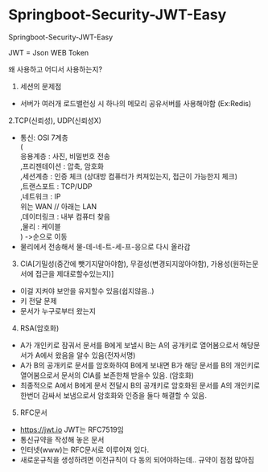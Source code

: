 # Springboot-Security-JWT-Easy
Springboot-Security-JWT-Easy

JWT = Json WEB Token

왜 사용하고 어디서 사용하는지?


1. 세션의 문제점
- 서버가 여러개 로드밸런싱 시 하나의 메모리 공유서버를 사용해야함 (Ex:Redis)

2.TCP(신뢰성), UDP(신뢰성X)
- 통신: OSI 7계층 
<br/>(
<br/>응용계층 : 사진, 비밀번호 전송
<br/>,프리젠테이션 : 압축, 암호화
<br/>,세션계층 : 인증 체크 (상대방 컴퓨터가 켜져있는지, 접근이 가능한지 체크)
<br/>,트랜스포트 : TCP/UDP 
<br/>,네트워크 : IP
<br/>위는 WAN // 아래는 LAN
<br/>,데이터링크 : 내부 컴퓨터 찾음
<br/>,물리 : 케이블
<br/>) ->순으로 이동
- 물리에서 전송해서 물-데-네-트-세-프-응으로 다시 올라감

3. CIA[기밀성(중간에 뺏기지말아야함), 무결성(변경되지않아야함), 가용성(원하는문서에 접근을 제대로할수있는지)]
- 이걸 지켜야 보안을 유지할수 있음(쉽지않음..)
- 키 전달 문제
- 문서가 누구로부터 왔는지

4. RSA(암호화)
- A가 개인키로 잠궈서 문서를 B에게 보낼시 B는 A의 공개키로 열어봄으로서 해당문서가 A에서 왔음을 알수 있음(전자서명)
- A가 B의 공개키로 문서를 암호화하여 B에게 보내면 B가 해당 문서를 B의 개인키로 열어봄으로서 문서의 CIA를 보존한채 받을수 있음. (암호화)
- 최종적으로 A에서 B에게 문서 전달시 B의 공개키로 암호화된 문서를 A의 개인키로 한번더 감싸서 보냄으로서 암호화와 인증을 둘다 해결할 수 있음.

5. RFC문서
- https://jwt.io JWT는 RFC7519임
- 통신규약을 작성해 놓은 문서
- 인터넷(www)는 RFC문서로 이루어져 있다.
- 새로운규칙을 생성하려면 이전규칙이 다 동의 되어야하는데.. 규약이 점점 많아짐
